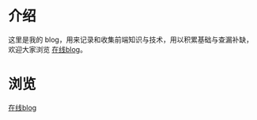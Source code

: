 # 介绍
这里是我的 blog，用来记录和收集前端知识与技术，用以积累基础与查漏补缺，欢迎大家浏览 [在线blog](https://wzcoding.github.io/blog/)。

# 浏览
[在线blog](https://wzcoding.github.io/blog/)
